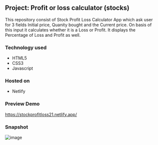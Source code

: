 ## Project: Profit or loss calculator (stocks)

This repository consist of Stock Profit Loss Calculator App which ask user for 3 fields Initial price,
Quanity bought and the Current price. On basis of this input it calculates whether it is a Loss or Profit.
It displays the Percentage of Loss and Profit as well.

### Technology used
- HTML5
- CSS3
- Javascript

### Hosted on 
- Netlify

### Preview Demo 

https://stockprofitloss21.netlify.app/

### Snapshot
![image](https://user-images.githubusercontent.com/62952242/208894794-5d5528f8-417a-4841-abc8-9540363a1f33.png)




